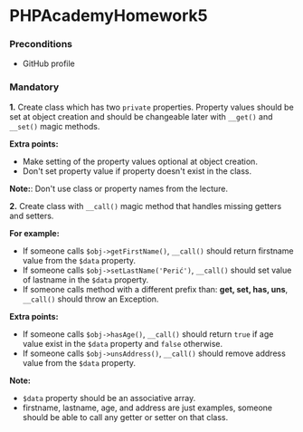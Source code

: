 # PHPAcademyHomework5

### Preconditions

- GitHub profile

### Mandatory

**1.** Create class which has two `private` properties. Property values should be set at object creation 
and should be changeable later with `__get()` and `__set()` magic methods.

**Extra points:**
  - Make setting of the property values optional at object creation.
  - Don't set property value if property doesn't exist in the class.

**Note:**:
Don't use class or property names from the lecture.

**2.** Create class with `__call()` magic method that handles missing getters and setters. 

**For example:**

  - If someone calls `$obj->getFirstName()`, `__call()` should return firstname value from the `$data` property.
  - If someone calls `$obj->setLastName('Perić')`, `__call()` should set value of lastname in the `$data` property.
  - If someone calls method with a different prefix than: **get, set, has, uns**, `__call()` should throw an Exception.

**Extra points:**

  - If someone calls `$obj->hasAge()`, `__call()` should return `true` if age value exist in the `$data` property 
  and `false` otherwise.
  - If someone calls `$obj->unsAddress()`, `__call()` should remove address value from the `$data` property.

**Note:**
  - `$data` property should be an associative array.
  - firstname, lastname, age, and address are just examples, someone should be able to call
  any getter or setter on that class.
